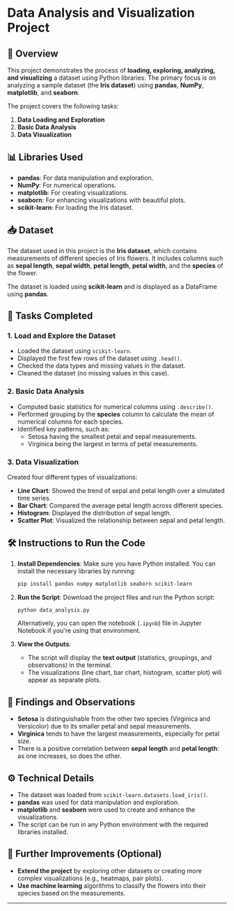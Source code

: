 # Data Analysis and Visualization Project

## 📄 Overview

This project demonstrates the process of **loading, exploring, analyzing, and visualizing** a dataset using Python libraries. The primary focus is on analyzing a sample dataset (the **Iris dataset**) using **pandas**, **NumPy**, **matplotlib**, and **seaborn**.

The project covers the following tasks:

1. **Data Loading and Exploration**
2. **Basic Data Analysis**
3. **Data Visualization**

## 📊 Libraries Used

- **pandas**: For data manipulation and exploration.
- **NumPy**: For numerical operations.
- **matplotlib**: For creating visualizations.
- **seaborn**: For enhancing visualizations with beautiful plots.
- **scikit-learn**: For loading the Iris dataset.

## 📥 Dataset

The dataset used in this project is the **Iris dataset**, which contains measurements of different species of Iris flowers. It includes columns such as **sepal length**, **sepal width**, **petal length**, **petal width**, and the **species** of the flower.

The dataset is loaded using **scikit-learn** and is displayed as a DataFrame using **pandas**.

## 🔨 Tasks Completed

### 1. **Load and Explore the Dataset**
- Loaded the dataset using `scikit-learn`.
- Displayed the first few rows of the dataset using `.head()`.
- Checked the data types and missing values in the dataset.
- Cleaned the dataset (no missing values in this case).

### 2. **Basic Data Analysis**
- Computed basic statistics for numerical columns using `.describe()`.
- Performed grouping by the **species** column to calculate the mean of numerical columns for each species.
- Identified key patterns, such as:
  - Setosa having the smallest petal and sepal measurements.
  - Virginica being the largest in terms of petal measurements.

### 3. **Data Visualization**
Created four different types of visualizations:
- **Line Chart**: Showed the trend of sepal and petal length over a simulated time series.
- **Bar Chart**: Compared the average petal length across different species.
- **Histogram**: Displayed the distribution of sepal length.
- **Scatter Plot**: Visualized the relationship between sepal and petal length.

## 🛠 Instructions to Run the Code

1. **Install Dependencies**:
   Make sure you have Python installed. You can install the necessary libraries by running:
   ```bash
   pip install pandas numpy matplotlib seaborn scikit-learn
   ```

2. **Run the Script**:
   Download the project files and run the Python script:
   ```bash
   python data_analysis.py
   ```
   Alternatively, you can open the notebook (`.ipynb`) file in Jupyter Notebook if you're using that environment.

3. **View the Outputs**:
   - The script will display the **text output** (statistics, groupings, and observations) in the terminal.
   - The visualizations (line chart, bar chart, histogram, scatter plot) will appear as separate plots.

## 📝 Findings and Observations

- **Setosa** is distinguishable from the other two species (Virginica and Versicolor) due to its smaller petal and sepal measurements.
- **Virginica** tends to have the largest measurements, especially for petal size.
- There is a positive correlation between **sepal length** and **petal length**: as one increases, so does the other.

## ⚙️ Technical Details

- The dataset was loaded from `scikit-learn.datasets.load_iris()`.
- **pandas** was used for data manipulation and exploration.
- **matplotlib** and **seaborn** were used to create and enhance the visualizations.
- The script can be run in any Python environment with the required libraries installed.

## 🚀 Further Improvements (Optional)
- **Extend the project** by exploring other datasets or creating more complex visualizations (e.g., heatmaps, pair plots).
- **Use machine learning** algorithms to classify the flowers into their species based on the measurements.

---
